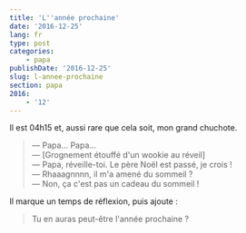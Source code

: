 ```yaml
---
title: 'L''année prochaine'
date: '2016-12-25'
lang: fr
type: post
categories:
    - papa
publishDate: '2016-12-25'
slug: l-annee-prochaine
section: papa
2016:
    - '12'
---
```


Il est 04h15 et, aussi rare que cela soit, mon grand chuchote.

<!--more-->

> — Papa… Papa…  
> — [Grognement étouffé d'un wookie au réveil]  
> — Papa, réveille-toi. Le père Noël est passé, je crois !  
> — Rhaaagnnnn, il m'a amené du sommeil ?  
> — Non, ça c'est pas un cadeau du sommeil !

Il marque un temps de réflexion, puis ajoute :

> Tu en auras peut-être l'année prochaine ?
